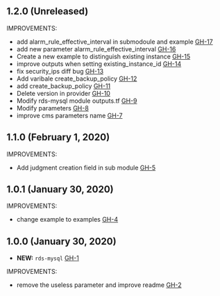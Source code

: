 ## 1.2.0 (Unreleased)

IMPROVEMENTS:

- add alarm_rule_effective_interval in submodoule and example [GH-17]( https://github.com/terraform-alicloud-modules/terraform-alicloud-rds-mysql/pull/17)
- add new parameter alarm_rule_effective_interval [GH-16]( https://github.com/terraform-alicloud-modules/terraform-alicloud-rds-mysql/pull/16)
- Create a new example to distinguish existing instance [GH-15]( https://github.com/terraform-alicloud-modules/terraform-alicloud-rds-mysql/pull/15)
- improve outputs when setting existing_instance_id [GH-14]( https://github.com/terraform-alicloud-modules/terraform-alicloud-rds-mysql/pull/14)
- fix security_ips diff bug [GH-13]( https://github.com/terraform-alicloud-modules/terraform-alicloud-rds-mysql/pull/13)
- Add varibale create_backup_policy [GH-12]( https://github.com/terraform-alicloud-modules/terraform-alicloud-rds-mysql/pull/12)
- add create_backup_policy [GH-11]( https://github.com/terraform-alicloud-modules/terraform-alicloud-rds-mysql/pull/11)
- Delete version in provider [GH-10]( https://github.com/terraform-alicloud-modules/terraform-alicloud-rds-mysql/pull/10)
- Modify rds-mysql module outputs.tf [GH-9]( https://github.com/terraform-alicloud-modules/terraform-alicloud-rds-mysql/pull/9)
- Modify parameters [GH-8]( https://github.com/terraform-alicloud-modules/terraform-alicloud-rds-mysql/pull/8)
- improve cms parameters name [GH-7]( https://github.com/terraform-alicloud-modules/terraform-alicloud-rds-mysql/pull/7)

## 1.1.0 (February 1, 2020)

IMPROVEMENTS:

- Add judgment creation field in sub module [GH-5]( https://github.com/terraform-alicloud-modules/terraform-alicloud-rds-mysql/pull/5)

## 1.0.1 (January 30, 2020)

IMPROVEMENTS:

- change example to examples [GH-4]( https://github.com/terraform-alicloud-modules/terraform-alicloud-rds-mysql/pull/4)

## 1.0.0 (January 30, 2020)

- **NEW:** `rds-mysql` [GH-1]( https://github.com/terraform-alicloud-modules/terraform-alicloud-rds-mysql/pull/1)

IMPROVEMENTS:

- remove the useless parameter and improve readme [GH-2]( https://github.com/terraform-alicloud-modules/terraform-alicloud-rds-mysql/pull/2)
